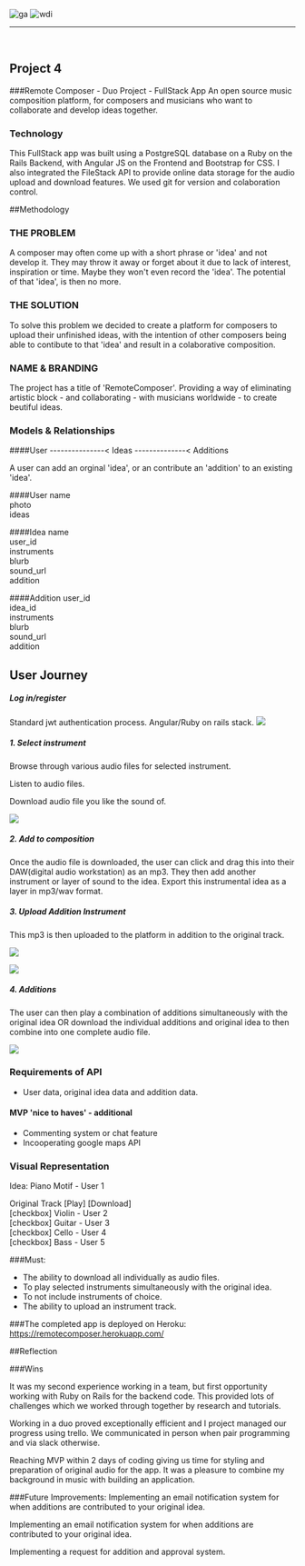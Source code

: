 ![ga](https://cloud.githubusercontent.com/assets/20629455/23824362/2c9817c2-066d-11e7-8988-7b1eefc6d628.jpg)
![wdi](https://cloud.githubusercontent.com/assets/20629455/23824363/2ddeaa7e-066d-11e7-8630-f7c890c9f1c1.png)

___
<br>

## Project 4
###Remote Composer - Duo Project - FullStack App
An open source music composition platform, for composers and musicians who want to collaborate and develop ideas together. 

### **Technology**

This FullStack app was built using a PostgreSQL database on a Ruby on the Rails Backend, with Angular JS on the Frontend and Bootstrap for CSS. I also integrated the FileStack API to provide online data storage for the audio upload and download features. We used git for version and colaboration control.

##Methodology
 
### **THE PROBLEM**
A composer may often come up with a short phrase or 'idea' and not develop it. They may throw it away or forget about it due to lack of interest, inspiration or time. Maybe they won't even record the 'idea'. The potential of that 'idea', is then no more.

### **THE SOLUTION**
To solve this problem we decided to create a platform for composers to upload their unfinished ideas, with the intention of other composers being able to contibute to that 'idea' and result in a colaborative composition.

### **NAME & BRANDING**
The project has a title of 'RemoteComposer'. Providing a way of eliminating artistic block - and collaborating - with musicians worldwide - to create beutiful ideas.

### **Models & Relationships**

####User ---------------< Ideas --------------< Additions<br>

A user can add an orginal 'idea', or an contribute an 'addition' to an existing 'idea'.

####User
name<br>
photo<br>
ideas<br>

####Idea
name<br>
user_id<br>
instruments<br>
blurb<br>
sound_url<br>
addition<br>

####Addition
user_id<br>
idea_id<br>
instruments<br>
blurb<br>
sound_url<br>
addition<br>


## User Journey
##### Log in/register
Standard jwt authentication process. Angular/Ruby on rails stack.
![](http://i.imgur.com/uOVnl1h.png)

##### 1. Select instrument
Browse through various audio files for selected instrument.

Listen to audio files.

Download audio file you like the sound of.

![](http://i.imgur.com/3sdIHq0.png)

##### 2. Add to composition
Once the audio file is downloaded, the user can click and drag this into their DAW(digital audio workstation) as an mp3. They then add another instrument or layer of sound to the idea. Export this instrumental idea as a layer in mp3/wav format.

##### 3. Upload Addition Instrument

This mp3 is then uploaded to the platform in addition to the original track.

![](http://i.imgur.com/JYcS5ey.png)

![](http://i.imgur.com/eB1J9dM.png)

##### 4. Additions

The user can then play a combination of additions simultaneously with the original idea OR download the individual additions and original idea to then combine into one complete audio file.

![](http://i.imgur.com/zpLKtMW.png)

### **Requirements of API**

* User data, original idea data and addition data.


#### MVP 'nice to haves' - additional
* Commenting system or chat feature
* Incooperating google maps API


### **Visual Representation**

Idea: Piano Motif - User 1

Original Track [Play] [Download]<br>
[checkbox] Violin - User 2<br>
[checkbox] Guitar - User 3<br>
[checkbox] Cello - User 4<br>
[checkbox] Bass - User 5<br>

###Must:
* The ability to download all individually as audio files. <br>
* To play selected instruments simultaneously with the original idea.<br>
* To not include instruments of choice.<br>
* The ability to upload an instrument track.

###The completed app is deployed on Heroku:
https://remotecomposer.herokuapp.com/

##Reflection

###Wins

It was my second experience working in a team, but first opportunity working with Ruby on Rails for the backend code. This provided lots of challenges which we worked through together by research and tutorials.

Working in a duo proved exceptionally efficient and I project managed our progress using trello. We communicated in person when pair programming and via slack otherwise.

Reaching MVP within 2 days of coding giving us time for styling and preparation of original audio for the app. It was a pleasure to combine my background in music with building an application.


###Future Improvements: Implementing an email notification system for when additions are contributed to your original idea.

Implementing an email notification system for when additions are contributed to your original idea.

Implementing a request for addition and approval system.
